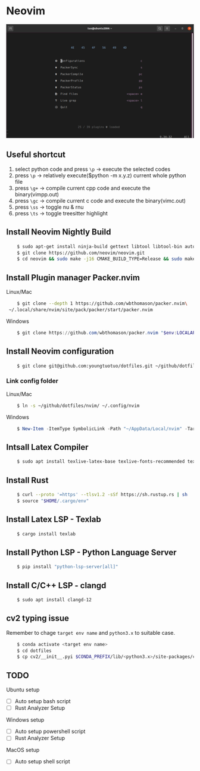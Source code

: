 # Neovim
<p align="center">
    <img src="pictures/alpha.png" />
</p>

## Useful shortcut
1. select python code and press `\p` -> execute the selected codes
2. press `\p` -> relatively execute($python -m x.y.z) current whole python file
3. press `\g+` -> compile current cpp code and execute the binary(vimpp.out)
4. press `\gc` -> compile current c code and execute the binary(vimc.out)
6. press `\ss` -> toggle nu & rnu
7. press `\ts` -> toggle treesitter highlight


## Install Neovim Nightly Build
```bash
    $ sudo apt-get install ninja-build gettext libtool libtool-bin autoconf automake cmake g++ pkg-config unzip curl doxygen
    $ git clone https://github.com/neovim/neovim.git
    $ cd neovim && sudo make -j16 CMAKE_BUILD_TYPE=Release && sudo make CMAKE_BUILD_TYPE=Release install
```

## Install Plugin manager Packer.nvim
Linux/Mac
```bash
    $ git clone --depth 1 https://github.com/wbthomason/packer.nvim\
 ~/.local/share/nvim/site/pack/packer/start/packer.nvim
```
Windows
```powershell
    $ git clone https://github.com/wbthomason/packer.nvim "$env:LOCALAPPDATA\nvim-data\site\pack\packer\start\packer.nvim"```
```

## Install Neovim configuration
```bash
    $ git clone git@github.com:youngtuotuo/dotfiles.git ~/github/dotfiles
```

### Link config folder

Linux/Mac
```bash
    $ ln -s ~/github/dotfiles/nvim/ ~/.config/nvim
```

Windows
```powershell
    $ New-Item -ItemType SymbolicLink -Path "~/AppData/Local/nvim" -Target "~/projects/dotfiles/nvim"
```

## Intsall Latex Compiler
```bash
    $ sudo apt install texlive-latex-base texlive-fonts-recommended texlive-fonts-extra texlive-latex-extra texlive-xetex latexmk
```

## Install Rust
```bash
    $ curl --proto '=https' --tlsv1.2 -sSf https://sh.rustup.rs | sh
    $ source "$HOME/.cargo/env"
```

## Install Latex LSP - Texlab

```bash
    $ cargo install texlab
```

## Install Python LSP - Python Language Server
```bash
    $ pip install "python-lsp-server[all]"
```

## Install C/C++ LSP - clangd
```bash
    $ sudo apt install clangd-12
```

## cv2 typing issue
Remember to chage `target env name` and `python3.x` to suitable case.
```bash
    $ conda activate <target env name>
    $ cd dotfiles
    $ cp cv2/__init__.pyi $CONDA_PREFIX/lib/<python3.x>/site-packages/cv2/__init__.pyi
```

## TODO
Ubuntu setup
- [ ] Auto setup bash script
- [ ] Rust Analyzer Setup

Windows setup
- [ ] Auto setup powershell script
- [ ] Rust Analyzer Setup

MacOS setup
- [ ] Auto setup shell script
